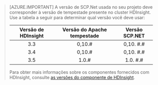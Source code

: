 > [AZURE.IMPORTANT] A versão de SCP.Net usada no seu projeto deve corresponder à versão de tempestade presente no cluster HDInsight. Use a tabela a seguir para determinar qual versão você deve usar:
>
> | Versão de HDInsight | Versão do Apache tempestade | Versão SCP.NET |
> |:-----------------:|:--------------------:|:---------------:|
> | 3.3 | 0,10.# | 0,10. #.# |
> | 3.4 | 0,10.# | 0,10. #.# |
> | 3.5 | 1.0.# | 1.0. #.# |
>
> Para obter mais informações sobre os componentes fornecidos com HDInsight, consulte [as versões do componente de HDInsight](../articles/hdinsight/hdinsight-component-versioning.md).


